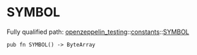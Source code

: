 # SYMBOL

Fully qualified path: [openzeppelin_testing](./openzeppelin_testing.md)::[constants](./openzeppelin_testing-constants.md)::[SYMBOL](./openzeppelin_testing-constants-SYMBOL.md)

<pre><code class="language-cairo">pub fn SYMBOL() -&gt; ByteArray</code></pre>

